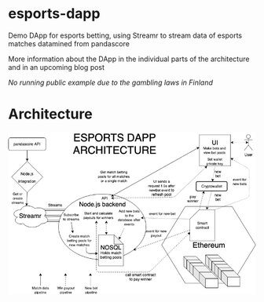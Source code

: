 # esports-dapp
Demo DApp for esports betting, using Streamr to stream data of esports matches datamined from pandascore

More information about the DApp in the individual parts of the architecture and in an upcoming blog post

_No running public example due to the gambling laws in Finland_

# Architecture
![DApp architecture](./esports_architecture.png)
